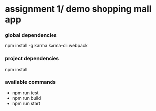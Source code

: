 # assignment 1/ demo shopping mall app

### global dependencies

npm install -g karma karma-cli webpack

### project dependencies

npm install

### available commands

* npm run test
* npm run build
* npm run start
